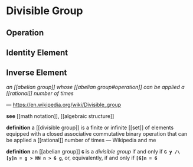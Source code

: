 # Divisible Group

## Operation

## Identity Element

## Inverse Element

_an [[abelian group]] whose [[abelian group#operation]] can be applied a [[rational]] number of times_

&mdash; <https://en.wikipedia.org/wiki/Divisible_group>

**see** [[math notation]], [[algebraic structure]]

**definition** a [[divisible group]] is a finite or infinite [[set]] of elements equipped with a closed associative commutative binary operation that can be applied a [[rational]] number of times &mdash; Wikipedia and me

**definition** an [[abelian group]] **`G`** is a _divisible group_ if and only if **`G y /\ [y]n = g > NN n > G g`**, or, equivalently, if and only if **`[G]n = G`**
